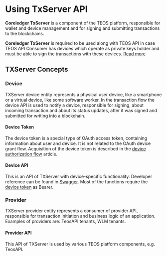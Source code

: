 # Using TxServer API

**Coreledger TxServer** is a component of the TEOS platform, responsible for wallet and device management and for signing and submitting transactions to the blockchains.

**Coreledger TxServer** is required to be used along with TEOS API in case TEOS API Consumer has devices which operate as private keys holder and must be able to sign the transactions with these devices. [Read more](../../using-the-teos-api/architecture-note/tenant-setup-options.md#using-teos-api-with-the-user-access-token)

## TXServer Concepts

### Device

TXServer device entity represents a physical user device, like a smartphone or a virtual device, like some software worker. In the transaction flow the device API is used to notify a device, responsible for signing, about incoming transaction and about its status updates, after it was signed and submitted for writing into a blockchain.

#### Device Token

The device token is a special type of OAuth access token, containing information about user and device. It is not related to the OAuth device grant flow. Acquisition of the device token is described in the [device authorization flow](../device-authorization-flow-with-txserver-and-teos-authentication-service.md) article.

#### Device API

This is an API of TXServer with device-specific functionality. Developer reference can be found in [Swagger](https://txapi.coreledger.net/swagger). Most of the functions require the [device token](./#device-token) as Bearer.

### Provider

TXServer provider entity represents a consumer of provider API, responsible for transaction initiation and business logic of an application. Examples of providers are: TeosAPI tenants, WLM tenants.

#### Provider API

This API of TXServer is used by various TEOS platform components, e.g. TeosAPI.
